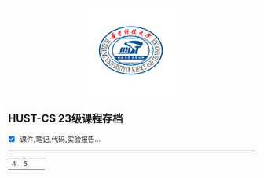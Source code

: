 <div align = center>
<img src="./hust.png" width="" height="180"/>
</div>

## **HUST-CS 23级课程存档**

- [x] 课件,笔记,代码,实验报告...
--------------

|      |      |      |      |
| ---- | ---- | ---- | ---- | 
|  4   |  5   |      |      |

